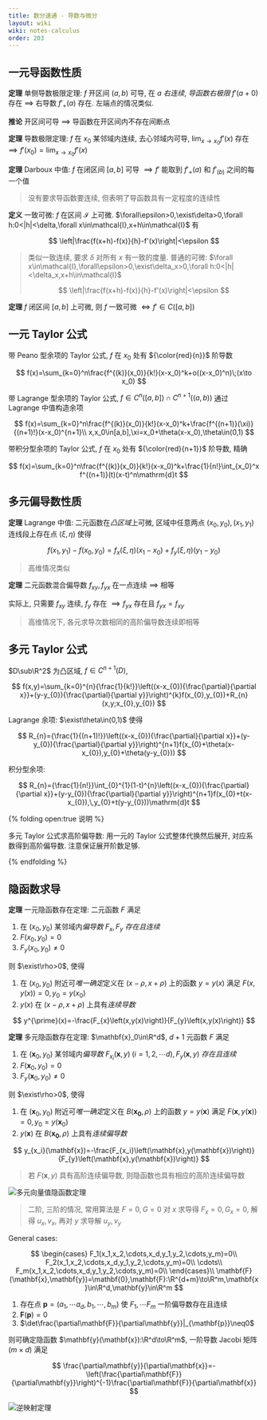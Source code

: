```yaml
---
title: 数分速通 - 导数与微分
layout: wiki
wiki: notes-calculus
order: 203
---
```


## 一元导函数性质

**定理** 单侧导数极限定理: $f$ 开区间 $(a,b)$ 可导, 在 $a$ *右连续*, *导函数右极限* $f'(a+0)$ 存在 $\implies$ 右导数 $f'_+(a)$ 存在. 左端点的情况类似.

**推论** 开区间可导 $\implies$ 导函数在开区间内不存在间断点

**定理** 导数极限定理: $f$ 在 $x_0$ 某邻域内连续, 去心邻域内可导, $\lim_{x\to x_0}f'(x)$ 存在 $\implies f'(x_0)=\lim_{x\to x_0}f'(x)$

**定理** Darboux 中值: $f$ 在闭区间 $[a,b]$ 可导 $\implies f'$ 能取到 $f'_+(a)$ 和 $f'_(b)$ 之间的每一个值

> 没有要求导函数要连续, 但表明了导函数具有一定程度的连续性

**定义** 一致可微: $f$ 在区间 $\mathcal{I}$ 上可微. $\forall\epsilon>0,\exist\delta>0,\forall h:0<|h|<\delta,\forall x\in\mathcal{I},x+h\in\mathcal{I}$ 有

$$
\left|\frac{f(x+h)-f(x)}{h}-f'(x)\right|<\epsilon
$$

> 类似一致连续, 要求 $\delta$ 对所有 $x$ 有一致的度量. 普通的可微: $\forall x\in\mathcal{I},\forall\epsilon>0,\exist\delta_x>0,\forall h:0<|h|<\delta_x,x+h\in\mathcal{I}$
>
> $$
> \left|\frac{f(x+h)-f(x)}{h}-f'(x)\right|<\epsilon
> $$

**定理** $f$ 闭区间 $[a,b]$ 上可微, 则 $f$ 一致可微 $\iff f'\in C([a,b])$

## 一元 Taylor 公式

带 Peano 型余项的 Taylor 公式, $f$ 在 $x_0$ 处有 ${\color{red}{n}}$ 阶导数

$$
f(x)=\sum_{k=0}^n\frac{f^{(k)}(x_0)}{k!}(x-x_0)^k+o((x-x_0)^n)\;(x\to x_0)
$$

带 Lagrange 型余项的 Taylor 公式, $f\in C^n([a,b])\cap C^{n+1}((a,b))$ 通过 Lagrange 中值构造余项

$$
f(x)=\sum_{k=0}^n\frac{f^{(k)}(x_0)}{k!}(x-x_0)^k+\frac{f^{(n+1)}(\xi)}{(n+1)!}(x-x_0)^{n+1}\\
x,x_0\in[a,b],\xi=x_0+\theta(x-x_0),\theta\in(0,1)
$$

带积分型余项的 Taylor 公式, $f$ 在 $x_0$ 处有 ${\color{red}{n+1}}$ 阶导数, 精确

$$
f(x)=\sum_{k=0}^n\frac{f^{(k)}(x_0)}{k!}(x-x_0)^k+\frac{1}{n!}\int_{x_0}^x f^{(n+1)}(t)(x-t)^n\mathrm{d}t
$$

## 多元偏导数性质

**定理** Lagrange 中值: 二元函数在*凸区域*上可微, 区域中任意两点 $(x_0,y_0),(x_1,y_1)$ 连线段上存在点 $(\xi,\eta)$ 使得

$$
f(x_1,y_1)-f(x_0,y_0)=f_x(\xi,\eta)(x_1-x_0)+f_y(\xi,\eta)(y_1-y_0)
$$

> 高维情况类似

**定理** 二元函数混合偏导数 $f_{xy},f_{yx}$ 在一点连续 $\implies$ 相等

实际上, 只需要 $f_{xy}$ 连续, $f_y$ 存在 $\implies f_{yx}$ 存在且 $f_{yx}=f_{xy}$

> 高维情况下, 各元求导次数相同的高阶偏导数连续即相等

## 多元 Taylor 公式

$D\sub\R^2$ 为凸区域, $f\in C^{n+1}(D)$, 

$$
f(x,y)=\sum_{k=0}^{n}{\frac{1}{k!}}\left((x-x_{0}){\frac{\partial}{\partial x}}+(y-y_{0}){\frac{\partial}{\partial y}}\right)^{k}f(x_{0},y_{0})+R_{n}(x,y;x_{0},y_{0})
$$

Lagrange 余项: $\exist\theta\in(0,1)$ 使得

$$
R_{n}={\frac{1}{(n+1)!}}\left((x-x_{0}){\frac{\partial}{\partial x}}+(y-y_{0}){\frac{\partial}{\partial y}}\right)^{n+1}f(x_{0}+\theta(x-x_{0}),y_{0}+\theta(y-y_{0}))
$$

积分型余项:

$$
R_{n}={\frac{1}{n!}}\int_{0}^{1}(1-t)^{n}\left((x-x_{0}){\frac{\partial}{\partial x}}+(y-y_{0}){\frac{\partial}{\partial y}}\right)^{n+1}f(x_{0}+t(x-x_{0}),\,y_{0}+t(y-y_{0}))\mathrm{d}t
$$

{% folding open:true 说明 %}

多元 Taylor 公式求高阶偏导数: 用一元的 Taylor 公式整体代换然后展开, 对应系数得到高阶偏导数. 注意保证展开阶数足够.

{% endfolding %}

## 隐函数求导

**定理** 一元隐函数存在定理: 二元函数 $F$ 满足

1. 在 $(x_0,y_0)$ 某邻域内*偏导数* $F_x,F_y$ *存在且连续*
2. $F(x_0,y_0)=0$
3. $F_y(x_0,y_0)\neq0$

则 $\exist\rho>0$, 使得

1. 在 $(x_0,y_0)$ 附近可*唯一确定*定义在 $(x-\rho,x+\rho)$ 上的函数 $y=y(x)$ 满足 $F(x,y(x))=0,y_0=y(x_0)$
2. $y(x)$ 在 $(x-\rho,x+\rho)$ 上具有*连续导数*

$$
y^{\prime}(x)=-\frac{F_{x}\left(x,y(x)\right)}{F_{y}\left(x,y(x)\right)}
$$

**定理** 多元隐函数存在定理: $\mathbf{x}_0\in\R^d$, $d+1$ 元函数 $F$ 满足

1. 在 $(\mathbf{x}_0,y_0)$ 某邻域内*偏导数* $F_{x_i}(\mathbf{x},y)\;(i=1,2,\cdots d),F_y(\mathbf{x},y)$ *存在且连续*
2. $F(\mathbf{x}_0,y_0)=0$
3. $F_y(\mathbf{x}_0,y_0)\neq0$

则 $\exist\rho>0$, 使得

1. 在 $(\mathbf{x}_0,y_0)$ 附近可*唯一确定*定义在 $B(\mathbf{x_0},\rho)$ 上的函数 $y=y(\mathbf{x})$ 满足 $F(\mathbf{x},y(\mathbf{x}))=0,y_0=y(\mathbf{x}_0)$
2. $y(\mathbf{x})$ 在 $B(\mathbf{x_0},\rho)$ 上具有*连续偏导数*

$$
y_{x_i}(\mathbf{x})=-\frac{F_{x_i}\left(\mathbf{x},y(\mathbf{x})\right)}{F_{y}\left(\mathbf{x},y(\mathbf{x})\right)}
$$

> 若 $F(\mathbf{x},y)$ 具有高阶连续偏导数, 则隐函数也具有相应的高阶连续偏导数

![多元向量值隐函数定理](https://cdn.duanyll.com/img/20230209164424.png)

> 二阶, 三阶的情况, 常用算法是 $F=0,G=0$ 对 $x$ 求导得 $F_x=0,G_x=0$, 解得 $u_x,v_x$, 再对 $y$ 求导解 $u_y,v_y$

General cases:

$$
\begin{cases}
    F_1(x_1,x_2,\cdots,x_d,y_1,y_2,\cdots,y_m)=0\\
    F_2(x_1,x_2,\cdots,x_d,y_1,y_2,\cdots,y_m)=0\\
    \cdots\\
    F_m(x_1,x_2,\cdots,x_d,y_1,y_2,\cdots,y_m)=0\\
\end{cases}\\
\mathbf{F}(\mathbf{x},\mathbf{y})=\mathbf{0},\mathbf{F}:\R^{d+m}\to\R^m,\mathbf{x}\in\R^d,\mathbf{y}\in\R^m
$$

1. 存在点 $\mathbf{p}=(a_1,\cdots a_d,b_1,\cdots,b_m)$ 使 $F_1,\cdots F_m$ 一阶偏导数存在且连续
2. $\mathbf{F}(\mathbf{p})=0$
3. $\det\frac{\partial\mathbf{F}}{\partial\mathbf{y}}|_{\mathbf{p}}\neq0$

则可确定隐函数 $\mathbf{y}(\mathbf{x}):\R^d\to\R^m$, 一阶导数 Jacobi 矩阵 ($m\times d$) 满足

$$
\frac{\partial\mathbf{y}}{\partial\mathbf{x}}=-\left(\frac{\partial\mathbf{F}}{\partial\mathbf{y}}\right)^{-1}\frac{\partial\mathbf{F}}{\partial\mathbf{x}}
$$

![逆映射定理](https://cdn.duanyll.com/img/20230209170544.png)